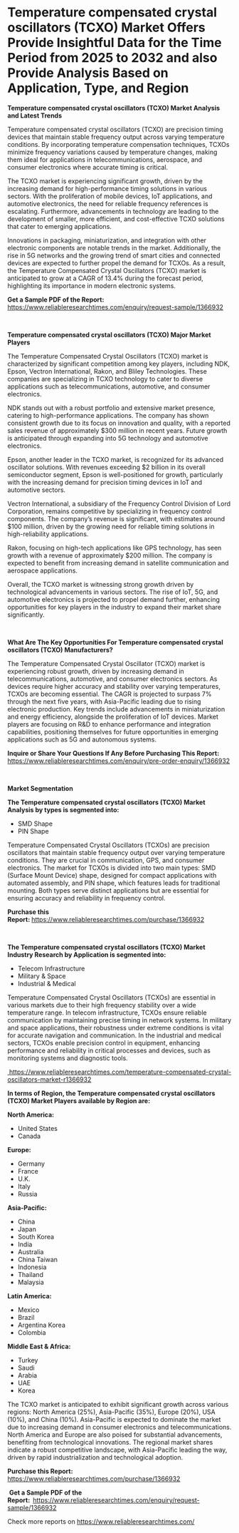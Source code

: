 <p><h1>Temperature compensated crystal oscillators (TCXO) Market Offers Provide Insightful Data for the Time Period from 2025 to 2032 and also Provide Analysis Based on Application, Type, and Region</h1></p><p><strong>Temperature compensated crystal oscillators (TCXO) Market Analysis and Latest Trends</strong></p>
<p><p>Temperature compensated crystal oscillators (TCXO) are precision timing devices that maintain stable frequency output across varying temperature conditions. By incorporating temperature compensation techniques, TCXOs minimize frequency variations caused by temperature changes, making them ideal for applications in telecommunications, aerospace, and consumer electronics where accurate timing is critical.</p><p>The TCXO market is experiencing significant growth, driven by the increasing demand for high-performance timing solutions in various sectors. With the proliferation of mobile devices, IoT applications, and automotive electronics, the need for reliable frequency references is escalating. Furthermore, advancements in technology are leading to the development of smaller, more efficient, and cost-effective TCXO solutions that cater to emerging applications.</p><p>Innovations in packaging, miniaturization, and integration with other electronic components are notable trends in the market. Additionally, the rise in 5G networks and the growing trend of smart cities and connected devices are expected to further propel the demand for TCXOs. As a result, the Temperature Compensated Crystal Oscillators (TCXO) market is anticipated to grow at a CAGR of 13.4% during the forecast period, highlighting its importance in modern electronic systems.</p></p>
<p><strong>Get a Sample PDF of the Report:&nbsp;</strong> <a href="https://www.reliableresearchtimes.com/enquiry/request-sample/1366932?utm_campaign=2633&utm_medium=2&utm_source=Github&utm_content=ia&utm_term=06042025&utm_id=temperature-compensated-crystal-oscillators-tcxo">https://www.reliableresearchtimes.com/enquiry/request-sample/1366932</a></p>
<p>&nbsp;</p>
<p><strong>Temperature compensated crystal oscillators (TCXO) Major Market Players</strong></p>
<p><p>The Temperature Compensated Crystal Oscillators (TCXO) market is characterized by significant competition among key players, including NDK, Epson, Vectron International, Rakon, and Bliley Technologies. These companies are specializing in TCXO technology to cater to diverse applications such as telecommunications, automotive, and consumer electronics.</p><p>NDK stands out with a robust portfolio and extensive market presence, catering to high-performance applications. The company has shown consistent growth due to its focus on innovation and quality, with a reported sales revenue of approximately $300 million in recent years. Future growth is anticipated through expanding into 5G technology and automotive electronics.</p><p>Epson, another leader in the TCXO market, is recognized for its advanced oscillator solutions. With revenues exceeding $2 billion in its overall semiconductor segment, Epson is well-positioned for growth, particularly with the increasing demand for precision timing devices in IoT and automotive sectors.</p><p>Vectron International, a subsidiary of the Frequency Control Division of Lord Corporation, remains competitive by specializing in frequency control components. The company’s revenue is significant, with estimates around $100 million, driven by the growing need for reliable timing solutions in high-reliability applications. </p><p>Rakon, focusing on high-tech applications like GPS technology, has seen growth with a revenue of approximately $200 million. The company is expected to benefit from increasing demand in satellite communication and aerospace applications.</p><p>Overall, the TCXO market is witnessing strong growth driven by technological advancements in various sectors. The rise of IoT, 5G, and automotive electronics is projected to propel demand further, enhancing opportunities for key players in the industry to expand their market share significantly.</p></p>
<p>&nbsp;</p>
<p><strong>What Are The Key Opportunities For Temperature compensated crystal oscillators (TCXO) Manufacturers?</strong></p>
<p><p>The Temperature Compensated Crystal Oscillator (TCXO) market is experiencing robust growth, driven by increasing demand in telecommunications, automotive, and consumer electronics sectors. As devices require higher accuracy and stability over varying temperatures, TCXOs are becoming essential. The CAGR is projected to surpass 7% through the next five years, with Asia-Pacific leading due to rising electronic production. Key trends include advancements in miniaturization and energy efficiency, alongside the proliferation of IoT devices. Market players are focusing on R&D to enhance performance and integration capabilities, positioning themselves for future opportunities in emerging applications such as 5G and autonomous systems.</p></p>
<p><strong>Inquire or Share Your Questions If Any Before Purchasing This Report:</strong> <a href="https://www.reliableresearchtimes.com/enquiry/pre-order-enquiry/1366932?utm_campaign=2633&utm_medium=2&utm_source=Github&utm_content=ia&utm_term=06042025&utm_id=temperature-compensated-crystal-oscillators-tcxo">https://www.reliableresearchtimes.com/enquiry/pre-order-enquiry/1366932</a></p>
<p>&nbsp;</p>
<p><strong>Market Segmentation</strong></p>
<p><strong>The Temperature compensated crystal oscillators (TCXO) Market Analysis by types is segmented into:</strong></p>
<p><ul><li>SMD Shape</li><li>PIN Shape</li></ul></p>
<p><p>Temperature Compensated Crystal Oscillators (TCXOs) are precision oscillators that maintain stable frequency output over varying temperature conditions. They are crucial in communication, GPS, and consumer electronics. The market for TCXOs is divided into two main types: SMD (Surface Mount Device) shape, designed for compact applications with automated assembly, and PIN shape, which features leads for traditional mounting. Both types serve distinct applications but are essential for ensuring accuracy and reliability in frequency control.</p></p>
<p><strong>Purchase this Report:&nbsp;</strong><a href="https://www.reliableresearchtimes.com/purchase/1366932?utm_campaign=2633&utm_medium=2&utm_source=Github&utm_content=ia&utm_term=06042025&utm_id=temperature-compensated-crystal-oscillators-tcxo">https://www.reliableresearchtimes.com/purchase/1366932</a></p>
<p>&nbsp;</p>
<p><strong>The Temperature compensated crystal oscillators (TCXO) Market Industry Research by Application is segmented into:</strong></p>
<p><ul><li>Telecom Infrastructure</li><li>Military & Space</li><li>Industrial & Medical</li></ul></p>
<p><p>Temperature Compensated Crystal Oscillators (TCXOs) are essential in various markets due to their high frequency stability over a wide temperature range. In telecom infrastructure, TCXOs ensure reliable communication by maintaining precise timing in network systems. In military and space applications, their robustness under extreme conditions is vital for accurate navigation and communication. In the industrial and medical sectors, TCXOs enable precision control in equipment, enhancing performance and reliability in critical processes and devices, such as monitoring systems and diagnostic tools.</p></p>
<p><a href="https://www.reliableresearchtimes.com/temperature-compensated-crystal-oscillators-market-r1366932?utm_campaign=2633&utm_medium=2&utm_source=Github&utm_content=ia&utm_term=06042025&utm_id=temperature-compensated-crystal-oscillators-tcxo">&nbsp;https://www.reliableresearchtimes.com/temperature-compensated-crystal-oscillators-market-r1366932</a></p>
<p><strong>In terms of Region, the Temperature compensated crystal oscillators (TCXO) Market Players available by Region are:</strong></p>
<p>
    <p> <strong> North America: </strong>
        <ul>
            <li>United States</li>
            <li>Canada</li>
        </ul>
        </p> 
    <p> <strong> Europe: </strong>
        <ul>
            <li>Germany</li>
            <li>France</li>
            <li>U.K.</li>
            <li>Italy</li>
            <li>Russia</li>
        </ul>
        </p> 
    <p> <strong> Asia-Pacific: </strong>
        <ul>
            <li>China</li>
            <li>Japan</li>
            <li>South Korea</li>
            <li>India</li>
            <li>Australia</li>
            <li>China Taiwan</li>
            <li>Indonesia</li>
            <li>Thailand</li>
            <li>Malaysia</li>
        </ul>
        </p> 
    <p> <strong> Latin America: </strong>
        <ul>
            <li>Mexico</li>
            <li>Brazil</li>
            <li>Argentina Korea</li>
            <li>Colombia</li>
        </ul>
        </p> 
    <p> <strong> Middle East & Africa: </strong>
        <ul>
            <li>Turkey</li>
            <li>Saudi</li>
            <li>Arabia</li>
            <li>UAE</li>
            <li>Korea</li>
        </ul>
    </p>
    </p>
<p><p>The TCXO market is anticipated to exhibit significant growth across various regions: North America (25%), Asia-Pacific (35%), Europe (20%), USA (10%), and China (10%). Asia-Pacific is expected to dominate the market due to increasing demand in consumer electronics and telecommunications. North America and Europe are also poised for substantial advancements, benefiting from technological innovations. The regional market shares indicate a robust competitive landscape, with Asia-Pacific leading the way, driven by rapid industrialization and technological adoption.</p></p>
<p><strong>Purchase this Report: </strong><a href="https://www.reliableresearchtimes.com/purchase/1366932?utm_campaign=2633&utm_medium=2&utm_source=Github&utm_content=ia&utm_term=06042025&utm_id=temperature-compensated-crystal-oscillators-tcxo">https://www.reliableresearchtimes.com/purchase/1366932</a></p>
<p>&nbsp;<strong>Get a Sample PDF of the Report:&nbsp;&nbsp;</strong><a href="https://www.reliableresearchtimes.com/enquiry/request-sample/1366932?utm_campaign=2633&utm_medium=2&utm_source=Github&utm_content=ia&utm_term=06042025&utm_id=temperature-compensated-crystal-oscillators-tcxo">https://www.reliableresearchtimes.com/enquiry/request-sample/1366932</a></p>
<p><strong></strong></p>
<p>Check more reports on <a href="https://www.reliableresearchtimes.com/?utm_campaign=2633&utm_medium=2&utm_source=Github&utm_content=ia&utm_term=06042025&utm_id=temperature-compensated-crystal-oscillators-tcxo">https://www.reliableresearchtimes.com/</a></p>